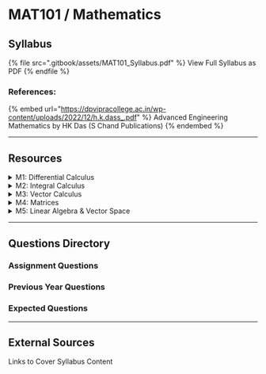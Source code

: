 # MAT101 / Mathematics

## Syllabus

{% file src=".gitbook/assets/MAT101_Syllabus.pdf" %}
View Full Syllabus as PDF
{% endfile %}

### References:

{% embed url="https://dpvipracollege.ac.in/wp-content/uploads/2022/12/h.k.dass_.pdf" %}
Advanced Engineering Mathematics by HK Das (S Chand Publications)
{% endembed %}

***

## Resources

<details>

<summary>M1: Differential Calculus</summary>



</details>

<details>

<summary>M2: Integral Calculus</summary>



</details>

<details>

<summary>M3: Vector Calculus</summary>



</details>

<details>

<summary>M4: Matrices</summary>



</details>

<details>

<summary>M5: Linear Algebra &#x26; Vector Space</summary>



</details>

***

## Questions Directory

### Assignment Questions

### Previous Year Questions

### Expected Questions

***

## External Sources

Links to Cover Syllabus Content

